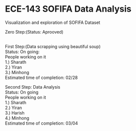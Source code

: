 # ECE-143 SOFIFA Data Analysis
Visualization and exploration of SOFIFA Dataset <br>

Zero Step:(Status: Aprooved)<br>
<br>

First Step:(Data scrapping using beautiful soup)<br>
Status: On going:<br>
People working on it<br>
1.) Sharath<br>
2.) Yiran<br>
3.) Minhong<br>
Estimated time of completion: 02/28<br>

Second Step: Data Analysis<br>
Status: On going<br>
People working on it<br>
1.) Sharath<br>
2.) Yiran<br>
3.) Harish<br>
4.) Minhong<br>
Estimated time of completion: 03/04<br>

